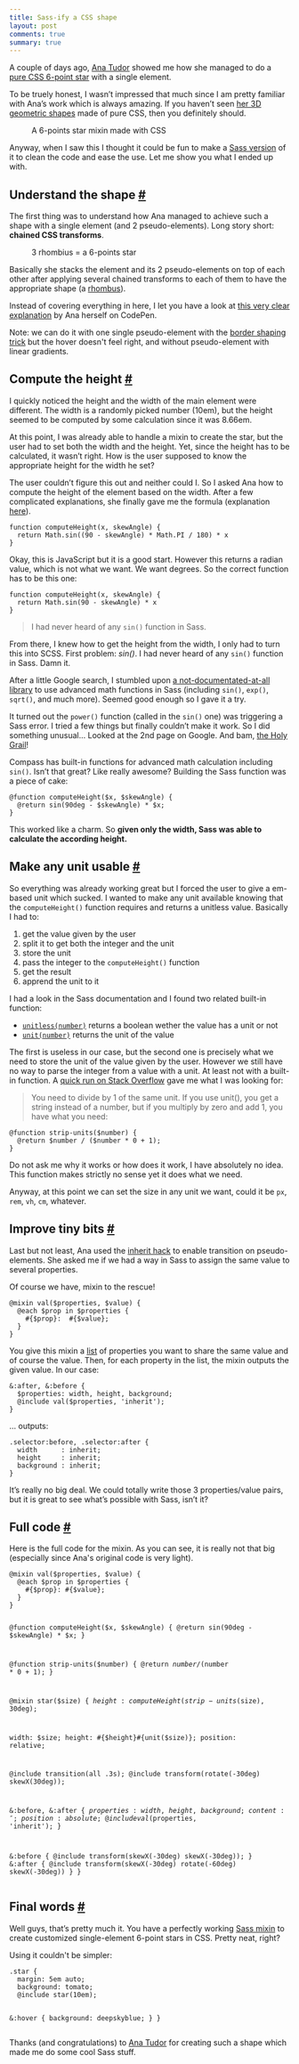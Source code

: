 ```yaml
---
title: Sass-ify a CSS shape
layout: post
comments: true
summary: true
---
```

<section>          
<p>A couple of days ago, <a href="http://twitter.com/thebabydino">Ana Tudor</a> showed me how she managed to do a <a href="http://codepen.io/thebabydino/pen/DmklE">pure CSS 6-point star</a> with a single element.</p>
<p>To be truely honest, I wasn’t impressed that much since I am pretty familiar with Ana’s work which is always amazing. If you haven’t seen <a href="http://stackoverflow.com/users/1397351/ana">her 3D geometric shapes</a> made of pure CSS, then you definitely should.</p>
<figure class="figure--right">
<img alt="" src="/images/sass-mixin-star__css-star.png">
<figcaption>A 6-points star mixin made with CSS</figcaption>
</figure>
<p>Anyway, when I saw this I thought it could be fun to make a <a href="http://codepen.io/HugoGiraudel/pen/LkoGE">Sass version</a> of it to clean the code and ease the use. Let me show you what I ended up with.</p>
</section>
<section id="shape">
<h2>Understand the shape <a href="#shape" class="section-anchor">#</a></h2>
<p>The first thing was to understand how Ana managed to achieve such a shape with a single element (and 2 pseudo-elements). Long story short:  <strong>chained CSS transforms</strong>.</p>
<figure class="figure--right">
<img src="/images/sass-mixin-star__rhombius.png" alt="">
<figcaption>3 rhombius = a 6-points star</figcaption>
</figure>
<p>Basically she stacks the element and its 2 pseudo-elements on top of each other after applying several chained transforms to each of them to have the appropriate shape (a <a href="http://www.mathopenref.com/rhombus.html">rhombus</a>).</p>
<p>Instead of covering everything in here, I let you have a look at <a href="http://codepen.io/thebabydino/full/ca5fdb3582a6a27e4d3988d6d90952cb">this very clear explanation</a> by Ana herself on CodePen.</p>
<p class="note">Note: we can do it with one single pseudo-element with the <a href="http://davidwalsh.name/css-triangles">border shaping trick</a> but the hover doesn't feel right, and without pseudo-element with linear gradients.</p>
</section>
<section id="compute-the-height">
<h2>Compute the height <a href="#compute-the-height" class="section-anchor">#</a></h2>
<p>I quickly noticed the height and the width of the main element were different. The width is a randomly picked number (10em), but the height seemed to be computed by some calculation since it was 8.66em.</p>
<p>At this point, I was already able to handle a mixin to create the star, but the user had to set both the width and the height. Yet, since the height has to be calculated, it wasn’t right. How is the user supposed to know the appropriate height for the width he set?</p>
<p>The user couldn’t figure this out and neither could I. So I asked Ana how to compute the height of the element based on the width. After a few complicated explanations, she finally gave me the formula (explanation <a href="http://codepen.io/thebabydino/full/ca5fdb3582a6a27e4d3988d6d90952cb">here</a>).</p>
<pre class="language-javascript"><code>function computeHeight(x, skewAngle) { 
  return Math.sin((90 - skewAngle) * Math.PI / 180) * x 
}</code></pre>
<p>Okay, this is JavaScript but it is a good start. However this returns a radian value, which is not what we want. We want degrees. So the correct function has to be this one:</p>
<pre class="language-javascript"><code>function computeHeight(x, skewAngle) { 
  return Math.sin(90 - skewAngle) * x 
}</code></pre>
<blockquote class="pull-quote--right">I had never heard of any <code>sin()</code> function in Sass.</blockquote>
<p>From there, I knew how to get the height from the width, I only had to turn this into SCSS. First problem: <em>sin()</em>. I had never heard of any <code>sin()</code> function in Sass. Damn it.</p>
<p>After a little Google search, I stumbled upon <a href="https://github.com/adambom/Sass-Math/blob/master/math.scss">a not-documentated-at-all library</a> to use advanced math functions in Sass (including <code>sin()</code>, <code>exp()</code>, <code>sqrt()</code>, and much more). Seemed good enough so I gave it a try.</p>
<p>It turned out the <code>power()</code> function (called in the <code>sin()</code> one) was triggering a Sass error. I tried a few things but finally couldn’t make it work. So I did something unusual... Looked at the 2nd page on Google. And bam, <a href="http://compass-style.org/reference/compass/helpers/math/">the Holy Grail</a>!</p>
<p>Compass has built-in functions for advanced math calculation including <code>sin()</code>. Isn’t that great? Like really awesome? Building the Sass function was a piece of cake:</p>
<pre class="language-scss"><code>@function computeHeight($x, $skewAngle) { 
  @return sin(90deg - $skewAngle) * $x;
}</code></pre>
<p>This worked like a charm. So <strong>given only the width, Sass was able to calculate the according height.</strong></p>
</section>
<section id="units">
<h2>Make any unit usable <a href="#units" class="section-anchor">#</a></h2>
<p>So everything was already working great but I forced the user to give a em-based unit which sucked. I wanted to make any unit available knowing that the <code>computeHeight()</code> function requires and returns a unitless value. Basically I had to:</p>
<ol>
<li>get the value given by the user</li>
<li>split it to get both the integer and the unit</li>
<li>store the unit</li>
<li>pass the integer to the <code>computeHeight()</code> function</li>
<li>get the result</li>
<li>apprend the unit to it</li>
</ol>
<p>I had a look in the Sass documentation and I found two related built-in function:</p>
<ul>
<li><a href="http://sass-lang.com/docs/yardoc/Sass/Script/Functions.html#unitless-instance_method"><code>unitless(number)</code></a> returns a boolean wether the value has a unit or not</li>
<li><a href="http://sass-lang.com/docs/yardoc/Sass/Script/Functions.html#unit-instance_method"><code>unit(number)</code></a> returns the unit of the value</li>
</ul>
<p>The first is useless in our case, but the second one is precisely what we need to store the unit of the value given by the user. However we still have no way to parse the integer from a value with a unit. At least not with a built-in function. A <a href="http://stackoverflow.com/a/12335841">quick run on Stack Overflow</a> gave me what I was looking for:</p>
<blockquote class="quote"><p>You need to divide by 1 of the same unit. If you use unit(), you get a string instead of a number, but if you multiply by zero and add 1, you have what you need:</p></blockquote>
<pre class="language-scss"><code>@function strip-units($number) {
  @return $number / ($number * 0 + 1);
}</code></pre>
<p>Do not ask me why it works or how does it work, I have absolutely no idea. This function makes strictly no sense yet it does what we need.</p>
<p>Anyway, at this point we can set the size in any unit we want, could it be <code>px</code>, <code>rem</code>, <code>vh</code>, <code>cm</code>, whatever.
</section>
<section id="improvements">
<h2>Improve tiny bits <a href="#improvements" class="section-anchor">#</a></h2>
<p>Last but not least, Ana used the <a href="http://xiel.de/webkit-fix-css-transitions-on-pseudo-elements/">inherit hack</a> to enable transition on pseudo-elements. She asked me if we had a way in Sass to assign the same value to several properties.</p>
<p>Of course we have, mixin to the rescue!</p>
<pre class="language-scss"><code>@mixin val($properties, $value) {
  @each $prop in $properties { 
    #{$prop}:  #{$value};
  }
}</code></pre>
<p>You give this mixin a <a href="http://sass-lang.com/docs/yardoc/file.SASS_REFERENCE.html#lists">list</a> of properties you want to share the same value and of course the value. Then, for each property in the list, the mixin outputs the given value. In our case:</p>
<pre class="language-scss"><code>&:after, &:before {
  $properties: width, height, background;
  @include val($properties, 'inherit');
}</code></pre>
<p>... outputs:</p>
<pre class="language-scss"><code>.selector:before, .selector:after {
  width      : inherit;
  height     : inherit;
  background : inherit;
}</code></pre>
<p>It’s really no big deal. We could totally write those 3 properties/value pairs, but it is great to see what’s possible with Sass, isn’t it?</p>
</section>
<section id="code">
<h2>Full code <a href="#code" class="section-anchor">#</a></h2>
<p>Here is the full code for the mixin. As you can see, it is really not that big (especially since Ana's original code is very light).</p>
<pre class="language-scss"><code>@mixin val($properties, $value) {
  @each $prop in $properties { 
    #{$prop}: #{$value};
  }
}

@function computeHeight($x, $skewAngle) { 
  @return sin(90deg - $skewAngle) * $x;
}

@function strip-units($number) {
  @return $number / ($number * 0 + 1);
}

@mixin star($size) {
  $height: computeHeight(strip-units($size), 30deg);
  
  width: $size;
  height: #{$height}#{unit($size)};
  position: relative;
  
  @include transition(all .3s);
  @include transform(rotate(-30deg) skewX(30deg));
    
  &:before, 
  &:after {
    $properties: width, height, background;
    content: '';
    position: absolute;
    @include val($properties, 'inherit');
  }
    
  &:before { 
    @include transform(skewX(-30deg) skewX(-30deg)); 
  }
  &:after { 
    @include transform(skewX(-30deg) rotate(-60deg) skewX(-30deg)) 
  }
}</code></pre>
</section>
<section id="final-words">
<h2>Final words <a href="#final-words" class="section-anchor">#</a></h2>
<p>Well guys, that’s pretty much it. You have a perfectly working <a href="http://codepen.io/HugoGiraudel/pen/LkoGE">Sass mixin</a> to create customized single-element 6-point stars in CSS. Pretty neat, right?</p>
<p>Using it couldn't be simpler:</p>
<pre class="language-scss"><code>.star {
  margin: 5em auto;
  background: tomato;
  @include star(10em);
  
  &:hover {
    background: deepskyblue;
  }
}</code></pre>
<p>Thanks (and congratulations) to <a href="http://twitter.com/thebabydino">Ana Tudor</a> for creating such a shape which made me do some cool Sass stuff.</p>
</section>